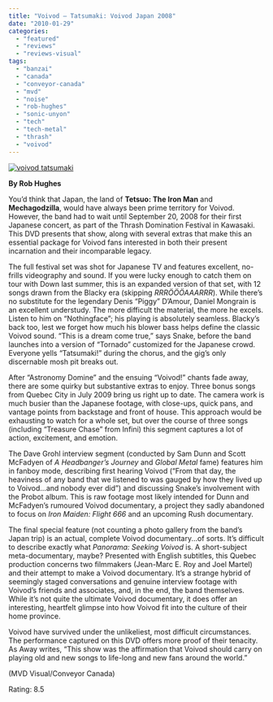 ```yaml
---
title: "Voivod – Tatsumaki: Voivod Japan 2008"
date: "2010-01-29"
categories: 
  - "featured"
  - "reviews"
  - "reviews-visual"
tags: 
  - "banzai"
  - "canada"
  - "conveyor-canada"
  - "mvd"
  - "noise"
  - "rob-hughes"
  - "sonic-unyon"
  - "tech"
  - "tech-metal"
  - "thrash"
  - "voivod"
---
```


[![voivod tatsumaki](http://www.hellbound.ca/wp-content/uploads/2010/01/voivod-tatsumaki.jpg "voivod tatsumaki")](http://www.hellbound.ca/wp-content/uploads/2010/01/voivod-tatsumaki.jpg)

**By Rob Hughes**

You’d think that Japan, the land of **Tetsuo: The Iron Man** and **Mechagodzilla**, would have always been prime territory for Voivod. However, the band had to wait until September 20, 2008 for their first Japanese concert, as part of the Thrash Domination Festival in Kawasaki. This DVD presents that show, along with several extras that make this an essential package for Voivod fans interested in both their present incarnation and their incomparable legacy.

The full festival set was shot for Japanese TV and features excellent, no-frills videography and sound. If you were lucky enough to catch them on tour with Down last summer, this is an expanded version of that set, with 12 songs drawn from the Blacky era (skipping _RRRÖÖÖAAARRR_). While there’s no substitute for the legendary Denis “Piggy” D’Amour, Daniel Mongrain is an excellent understudy. The more difficult the material, the more he excels. Listen to him on “Nothingface”; his playing is absolutely seamless. Blacky’s back too, lest we forget how much his blower bass helps define the classic Voivod sound. “This is a dream come true,” says Snake, before the band launches into a version of “Tornado” customized for the Japanese crowd. Everyone yells “Tatsumaki!” during the chorus, and the gig’s only discernable mosh pit breaks out.

After “Astronomy Domine” and the ensuing “Voivod!” chants fade away, there are some quirky but substantive extras to enjoy. Three bonus songs from Quebec City in July 2009 bring us right up to date. The camera work is much busier than the Japanese footage, with close-ups, quick pans, and vantage points from backstage and front of house. This approach would be exhausting to watch for a whole set, but over the course of three songs (including “Treasure Chase” from Infini) this segment captures a lot of action, excitement, and emotion.

The Dave Grohl interview segment (conducted by Sam Dunn and Scott McFadyen of _A Headbanger’s Journey_ and _Global Metal_ fame) features him in fanboy mode, describing first hearing Voivod (“From that day, the heaviness of any band that we listened to was gauged by how they lived up to Voivod…and nobody ever did”) and discussing Snake’s involvement with the Probot album. This is raw footage most likely intended for Dunn and McFadyen’s rumoured Voivod documentary, a project they sadly abandoned to focus on _Iron Maiden: Flight 666_ and an upcoming Rush documentary.

The final special feature (not counting a photo gallery from the band’s Japan trip) is an actual, complete Voivod documentary...of sorts. It’s difficult to describe exactly what _Panorama: Seeking Voivod_ is. A short-subject meta-documentary, maybe? Presented with English subtitles, this Quebec production concerns two filmmakers (Jean-Marc E. Roy and Joel Martel) and their attempt to make a Voivod documentary. It’s a strange hybrid of seemingly staged conversations and genuine interview footage with Voivod’s friends and associates, and, in the end, the band themselves. While it’s not quite the ultimate Voivod documentary, it does offer an interesting, heartfelt glimpse into how Voivod fit into the culture of their home province.

Voivod have survived under the unlikeliest, most difficult circumstances. The performance captured on this DVD offers more proof of their tenacity. As Away writes, “This show was the affirmation that Voivod should carry on playing old and new songs to life-long and new fans around the world.”

(MVD Visual/Conveyor Canada)

Rating: 8.5
